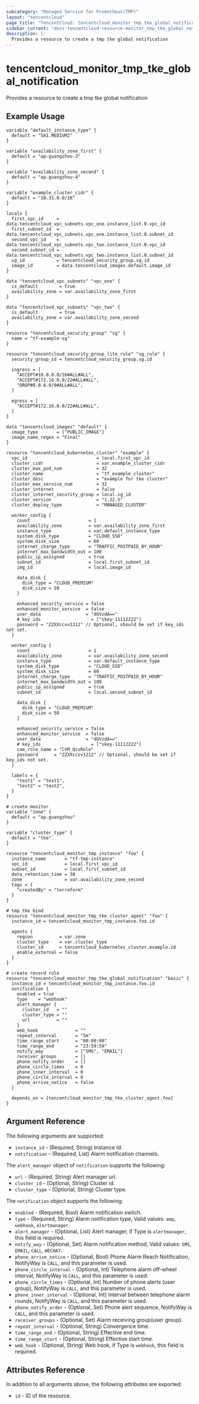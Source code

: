 ```yaml
---
subcategory: "Managed Service for Prometheus(TMP)"
layout: "tencentcloud"
page_title: "TencentCloud: tencentcloud_monitor_tmp_tke_global_notification"
sidebar_current: "docs-tencentcloud-resource-monitor_tmp_tke_global_notification"
description: |-
  Provides a resource to create a tmp tke global notification
---
```


# tencentcloud_monitor_tmp_tke_global_notification

Provides a resource to create a tmp tke global notification

## Example Usage

```hcl
variable "default_instance_type" {
  default = "SA1.MEDIUM2"
}

variable "availability_zone_first" {
  default = "ap-guangzhou-3"
}

variable "availability_zone_second" {
  default = "ap-guangzhou-4"
}

variable "example_cluster_cidr" {
  default = "10.31.0.0/16"
}

locals {
  first_vpc_id     = data.tencentcloud_vpc_subnets.vpc_one.instance_list.0.vpc_id
  first_subnet_id  = data.tencentcloud_vpc_subnets.vpc_one.instance_list.0.subnet_id
  second_vpc_id    = data.tencentcloud_vpc_subnets.vpc_two.instance_list.0.vpc_id
  second_subnet_id = data.tencentcloud_vpc_subnets.vpc_two.instance_list.0.subnet_id
  sg_id            = tencentcloud_security_group.sg.id
  image_id         = data.tencentcloud_images.default.image_id
}

data "tencentcloud_vpc_subnets" "vpc_one" {
  is_default        = true
  availability_zone = var.availability_zone_first
}

data "tencentcloud_vpc_subnets" "vpc_two" {
  is_default        = true
  availability_zone = var.availability_zone_second
}

resource "tencentcloud_security_group" "sg" {
  name = "tf-example-sg"
}

resource "tencentcloud_security_group_lite_rule" "sg_rule" {
  security_group_id = tencentcloud_security_group.sg.id

  ingress = [
    "ACCEPT#10.0.0.0/16#ALL#ALL",
    "ACCEPT#172.16.0.0/22#ALL#ALL",
    "DROP#0.0.0.0/0#ALL#ALL",
  ]

  egress = [
    "ACCEPT#172.16.0.0/22#ALL#ALL",
  ]
}

data "tencentcloud_images" "default" {
  image_type       = ["PUBLIC_IMAGE"]
  image_name_regex = "Final"
}

resource "tencentcloud_kubernetes_cluster" "example" {
  vpc_id                          = local.first_vpc_id
  cluster_cidr                    = var.example_cluster_cidr
  cluster_max_pod_num             = 32
  cluster_name                    = "tf_example_cluster"
  cluster_desc                    = "example for tke cluster"
  cluster_max_service_num         = 32
  cluster_internet                = false
  cluster_internet_security_group = local.sg_id
  cluster_version                 = "1.22.5"
  cluster_deploy_type             = "MANAGED_CLUSTER"

  worker_config {
    count                      = 1
    availability_zone          = var.availability_zone_first
    instance_type              = var.default_instance_type
    system_disk_type           = "CLOUD_SSD"
    system_disk_size           = 60
    internet_charge_type       = "TRAFFIC_POSTPAID_BY_HOUR"
    internet_max_bandwidth_out = 100
    public_ip_assigned         = true
    subnet_id                  = local.first_subnet_id
    img_id                     = local.image_id

    data_disk {
      disk_type = "CLOUD_PREMIUM"
      disk_size = 50
    }

    enhanced_security_service = false
    enhanced_monitor_service  = false
    user_data                 = "dGVzdA=="
    # key_ids                   = ["skey-11112222"]
    password = "ZZXXccvv1212" // Optional, should be set if key_ids not set.
  }

  worker_config {
    count                      = 1
    availability_zone          = var.availability_zone_second
    instance_type              = var.default_instance_type
    system_disk_type           = "CLOUD_SSD"
    system_disk_size           = 60
    internet_charge_type       = "TRAFFIC_POSTPAID_BY_HOUR"
    internet_max_bandwidth_out = 100
    public_ip_assigned         = true
    subnet_id                  = local.second_subnet_id

    data_disk {
      disk_type = "CLOUD_PREMIUM"
      disk_size = 50
    }

    enhanced_security_service = false
    enhanced_monitor_service  = false
    user_data                 = "dGVzdA=="
    # key_ids                   = ["skey-11112222"]
    cam_role_name = "CVM_QcsRole"
    password      = "ZZXXccvv1212" // Optional, should be set if key_ids not set.
  }

  labels = {
    "test1" = "test1",
    "test2" = "test2",
  }
}

# create monitor
variable "zone" {
  default = "ap-guangzhou"
}

variable "cluster_type" {
  default = "tke"
}

resource "tencentcloud_monitor_tmp_instance" "foo" {
  instance_name       = "tf-tmp-instance"
  vpc_id              = local.first_vpc_id
  subnet_id           = local.first_subnet_id
  data_retention_time = 30
  zone                = var.availability_zone_second
  tags = {
    "createdBy" = "terraform"
  }
}

# tmp tke bind
resource "tencentcloud_monitor_tmp_tke_cluster_agent" "foo" {
  instance_id = tencentcloud_monitor_tmp_instance.foo.id

  agents {
    region          = var.zone
    cluster_type    = var.cluster_type
    cluster_id      = tencentcloud_kubernetes_cluster.example.id
    enable_external = false
  }
}

# create record rule
resource "tencentcloud_monitor_tmp_tke_global_notification" "basic" {
  instance_id = tencentcloud_monitor_tmp_instance.foo.id
  notification {
    enabled = true
    type    = "webhook"
    alert_manager {
      cluster_id   = ""
      cluster_type = ""
      url          = ""
    }
    web_hook              = ""
    repeat_interval       = "5m"
    time_range_start      = "00:00:00"
    time_range_end        = "23:59:59"
    notify_way            = ["SMS", "EMAIL"]
    receiver_groups       = []
    phone_notify_order    = []
    phone_circle_times    = 0
    phone_inner_interval  = 0
    phone_circle_interval = 0
    phone_arrive_notice   = false
  }

  depends_on = [tencentcloud_monitor_tmp_tke_cluster_agent.foo]
}
```

## Argument Reference

The following arguments are supported:

* `instance_id` - (Required, String) Instance Id.
* `notification` - (Required, List) Alarm notification channels.

The `alert_manager` object of `notification` supports the following:

* `url` - (Required, String) Alert manager url.
* `cluster_id` - (Optional, String) Cluster id.
* `cluster_type` - (Optional, String) Cluster type.

The `notification` object supports the following:

* `enabled` - (Required, Bool) Alarm notification switch.
* `type` - (Required, String) Alarm notification type, Valid values: `amp`, `webhook`, `alertmanager`.
* `alert_manager` - (Optional, List) Alert manager, if Type is `alertmanager`, this field is required.
* `notify_way` - (Optional, Set) Alarm notification method, Valid values: `SMS`, `EMAIL`, `CALL`, `WECHAT`.
* `phone_arrive_notice` - (Optional, Bool) Phone Alarm Reach Notification, NotifyWay is `CALL`, and this parameter is used.
* `phone_circle_interval` - (Optional, Int) Telephone alarm off-wheel interval, NotifyWay is `CALL`, and this parameter is used.
* `phone_circle_times` - (Optional, Int) Number of phone alerts (user group), NotifyWay is `CALL`, and this parameter is used.
* `phone_inner_interval` - (Optional, Int) Interval between telephone alarm rounds, NotifyWay is `CALL`, and this parameter is used.
* `phone_notify_order` - (Optional, Set) Phone alert sequence, NotifyWay is `CALL`, and this parameter is used.
* `receiver_groups` - (Optional, Set) Alarm receiving group(user group).
* `repeat_interval` - (Optional, String) Convergence time.
* `time_range_end` - (Optional, String) Effective end time.
* `time_range_start` - (Optional, String) Effective start time.
* `web_hook` - (Optional, String) Web hook, if Type is `webhook`, this field is required.

## Attributes Reference

In addition to all arguments above, the following attributes are exported:

* `id` - ID of the resource.



